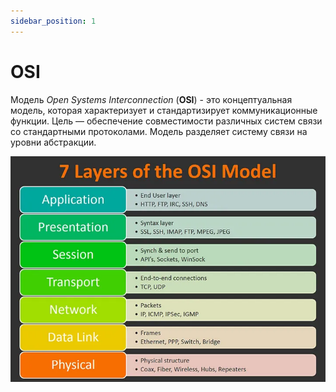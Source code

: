 ```yaml
---
sidebar_position: 1
---
```

# OSI
Модель *Open Systems Interconnection* (**OSI**) - это концептуальная модель, которая характеризует и стандартизирует коммуникационные функции. Цель — обеспечение совместимости различных систем связи со стандартными протоколами. Модель разделяет систему связи на уровни абстракции.

![OSI](./img/osi.webp)